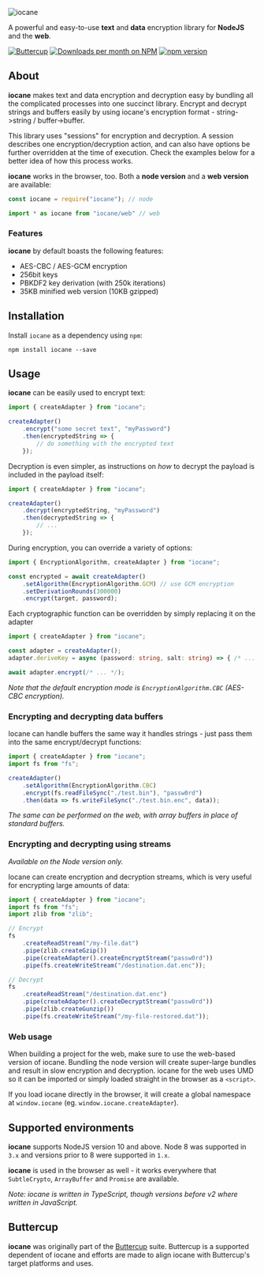 ![iocane](https://raw.githubusercontent.com/perry-mitchell/iocane/master/iocane_header.jpg)

A powerful and easy-to-use **text** and **data** encryption library for **NodeJS** and the **web**.

[![Buttercup](https://cdn.rawgit.com/buttercup-pw/buttercup-assets/6582a033/badge/buttercup-slim.svg)](https://buttercup.pw) [![Downloads per month on NPM](https://img.shields.io/npm/dm/iocane.svg?maxAge=2592000)](https://www.npmjs.com/package/iocane/) [![npm version](https://badge.fury.io/js/iocane.svg)](https://www.npmjs.com/package/iocane/)

## About
**iocane** makes text and data encryption and decryption easy by bundling all the complicated processes into one succinct library. Encrypt and decrypt strings and buffers easily by using iocane's encryption format - string->string / buffer->buffer.

This library uses "sessions" for encryption and decryption. A session describes one encryption/decryption action, and can also have options be further overridden at the time of execution. Check the examples below for a better idea of how this process works.

**iocane** works in the browser, too. Both a **node version** and a **web version** are available:

```javascript
const iocane = require("iocane"); // node
```

```javascript
import * as iocane from "iocane/web" // web
```

### Features
**iocane** by default boasts the following features:

 * AES-CBC / AES-GCM encryption
 * 256bit keys
 * PBKDF2 key derivation (with 250k iterations)
 * 35KB minified web version (10KB gzipped)

## Installation
Install `iocane` as a dependency using `npm`:

```shell
npm install iocane --save
```

## Usage
**iocane** can be easily used to encrypt text:

```typescript
import { createAdapter } from "iocane";

createAdapter()
    .encrypt("some secret text", "myPassword")
    .then(encryptedString => {
        // do something with the encrypted text
    });
```

Decryption is even simpler, as instructions on _how_ to decrypt the payload is included in the payload itself:

```typescript
import { createAdapter } from "iocane";

createAdapter()
    .decrypt(encryptedString, "myPassword")
    .then(decryptedString => {
        // ...
    });
```

During encryption, you can override a variety of options:

```typescript
import { EncryptionAlgorithm, createAdapter } from "iocane";

const encrypted = await createAdapter()
    .setAlgorithm(EncryptionAlgorithm.GCM) // use GCM encryption
    .setDerivationRounds(300000)
    .encrypt(target, password);
```

Each cryptographic function can be overridden by simply replacing it on the adapter

```typescript
import { createAdapter } from "iocane";

const adapter = createAdapter();
adapter.deriveKey = async (password: string, salt: string) => { /* ... */ };

await adapter.encrypt(/* ... */);
```

_Note that the default encryption mode is `EncryptionAlgorithm.CBC` (AES-CBC encryption)._

### Encrypting and decrypting data buffers

Iocane can handle buffers the same way it handles strings - just pass them into the same encrypt/decrypt functions:

```typescript
import { createAdapter } from "iocane";
import fs from "fs";

createAdapter()
    .setAlgorithm(EncryptionAlgorithm.CBC)
    .encrypt(fs.readFileSync("./test.bin"), "passw0rd")
    .then(data => fs.writeFileSync("./test.bin.enc", data));
```

_The same can be performed on the web, with array buffers in place of standard buffers._

### Encrypting and decrypting using streams

_Available on the Node version only._

Iocane can create encryption and decryption streams, which is very useful for encrypting large amounts of data:

```typescript
import { createAdapter } from "iocane";
import fs from "fs";
import zlib from "zlib";

// Encrypt
fs
    .createReadStream("/my-file.dat")
    .pipe(zlib.createGzip())
    .pipe(createAdapter().createEncryptStream("passw0rd"))
    .pipe(fs.createWriteStream("/destination.dat.enc"));

// Decrypt
fs
    .createReadStream("/destination.dat.enc")
    .pipe(createAdapter().createDecryptStream("passw0rd"))
    .pipe(zlib.createGunzip())
    .pipe(fs.createWriteStream("/my-file-restored.dat"));
```

### Web usage

When building a project for the web, make sure to use the web-based version of iocane. Bundling the node version will create super-large bundles and result in slow encryption and decryption. iocane for the web uses UMD so it can be imported or simply loaded straight in the browser as a `<script>`.

If you load iocane directly in the browser, it will create a global namespace at `window.iocane` (eg. `window.iocane.createAdapter`).

## Supported environments
**iocane** supports NodeJS version 10 and above. Node 8 was supported in `3.x` and versions prior to 8 were supported in `1.x`.

**iocane** is used in the browser as well - it works everywhere that `SubtleCrypto`, `ArrayBuffer` and `Promise` are available.

_Note: iocane is written in TypeScript, though versions before v2 where written in JavaScript._

## Buttercup
**iocane** was originally part of the [Buttercup](https://github.com/buttercup) suite. Buttercup is a supported dependent of iocane and efforts are made to align iocane with Buttercup's target platforms and uses.
